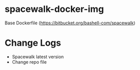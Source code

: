 # spacewalk-docker-img

Base Dockerfile (https://bitbucket.org/bashell-com/spacewalk)

# Change Logs
  - Spacewalk latest version
  - Change repo file

